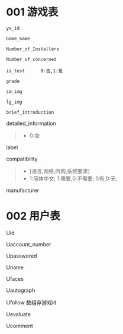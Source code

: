 <!-- GmGm鼠数据库集合大纲 -->

# 001 游戏表
<!-- 01 游戏id -->
    yx_id
<!-- 02 游戏名称 -->
    Game_name
<!-- 03 安装人数 -->
    Number_of_Installers
<!-- 04 关注人数 -->
    Number_of_concerned
<!-- 05 是否测试 -->
    is_test      0:否,1:是
<!-- 06 评分 -->
    grade
<!-- 07 小图片 -->
    sm_img
<!-- 08 宣传大图 -->
    lg_img
<!-- 09 简介 -->
    brief_introduction
<!-- 11 详细信息 -->
detailed_information
<!-- >* [文件大小,当前版本,更新时间,开发商,发行商] -->
>* 0:空
<!-- 12 标签 -->
label   
    <!-- >* 1:单机,2:角色扮演,3:动作,4:MOBA,5,:策略,6:卡牌,7:生存,8:模拟,9:竞速,10:益智,11:二次元,12:往期推荐,13:GmGm独家,14:地牢,15:武侠,16:高画质,17:多人对战,18:射击,19:第一人称射击,20:shooter -->
<!-- 13 兼容性 -->
compatibility
>* [语言,网络,内购,系统要求]
>* 1:简体中文; 1:需要,0:不需要; 1:有,0:无;
<!-- 14 厂商 -->
manufacturer
# 002 用户表
<!-- 账号id -->
Uid
<!-- 用户账号 -->
Uaccount_number
<!-- 用户密码 -->
Upasswored
<!-- 用户名称 -->
Uname
<!-- 用户头像 -->
Ufaces
<!-- 个性签名 -->
Uautograph
<!-- 关注列表 -->
Ufollow     数组存游戏id
<!-- 评价列表 -->
Uevaluate
<!-- 评论列表 -->
Ucomment
